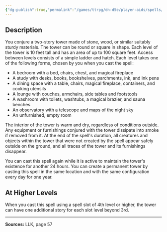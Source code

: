 ```yaml
---
{"dg-publish":true,"permalink":"/games/ttrpg/dn-d5e/player-aids/spells/level-3/galders-tower/","tags":["ttrpg/dnd/5e","verbal","somatic","material","spell"],"noteIcon":""}
---
```



## Description
You conjure a two-story tower made of stone, wood, or similar suitably sturdy materials.
The tower can be round or square in shape.
Each level of the tower is 10 feet tall and has an area of up to 100 square feet.
Access between levels consists of a simple ladder and hatch.
Each level takes one of the following forms, chosen by you when you cast the spell:
- A bedroom with a bed, chairs, chest, and magical fireplace
- A study with desks, books, bookshelves, parchments, ink, and ink pens
- A dining space with a table, chairs, magical fireplace, containers, and cooking utensils
- A lounge with couches, armchairs, side tables and footstools
- A washroom with toilets, washtubs, a magical brazier, and sauna benches
- An observatory with a telescope and maps of the night sky
- An unfurnished, empty room

The interior of the tower is warm and dry, regardless of conditions outside.
Any equipment or furnishings conjured with the tower dissipate into smoke if removed from it.
At the end of the spell's duration, all creatures and objects within the tower that were not created by the spell appear safely outside on the ground, and all traces of the tower and its furnishings disappear.

You can cast this spell again while it is active to maintain the tower's existence for another 24 hours.
You can create a permanent tower by casting this spell in the same location and with the same configuration every day for one year.

## At Higher Levels
When you cast this spell using a spell slot of 4th level or higher, the tower can have one additional story for each slot level beyond 3rd.

---

**Sources:** LLK, page 57
